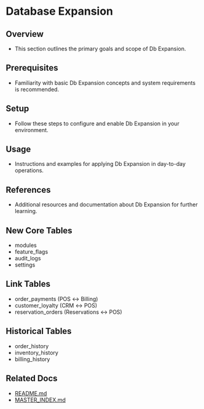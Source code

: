 # Database Expansion

## Overview
- This section outlines the primary goals and scope of Db Expansion.

## Prerequisites
- Familiarity with basic Db Expansion concepts and system requirements is recommended.

## Setup
- Follow these steps to configure and enable Db Expansion in your environment.

## Usage
- Instructions and examples for applying Db Expansion in day-to-day operations.

## References
- Additional resources and documentation about Db Expansion for further learning.


## New Core Tables
- modules
- feature_flags
- audit_logs
- settings

## Link Tables
- order_payments (POS ↔ Billing)
- customer_loyalty (CRM ↔ POS)
- reservation_orders (Reservations ↔ POS)

## Historical Tables
- order_history
- inventory_history
- billing_history

## Related Docs
- [README.md](README.md)
- [MASTER_INDEX.md](MASTER_INDEX.md)


